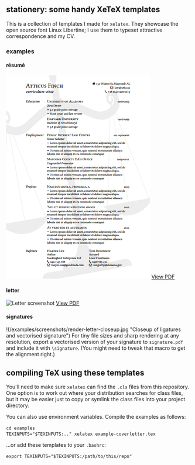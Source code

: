 ## stationery: some handy XeTeX templates

This is a collection of templates I made for `xelatex`. They showcase
the open source font Linux Libertine; I use them to typeset attractive
correspondence and my CV.

### examples

#### résumé
![Resume screenshot](/examples/screenshots/render-resume-wholepage.png "One-page résumé with vector watermark")
[View PDF](/examples/example-resume.pdf?raw=true)

#### letter
![Letter screenshot](/examples/screenshots/render-letter-wholepage.jpg "One-page letter with vector signature")
[View PDF](/examples/example-letter.pdf?raw=true)

#### signatures
!(/examples/screenshots/render-letter-closeup.jpg "Closeup of ligatures and vectorised signature")
For tiny file sizes and sharp rendering at any resolution, export a vectorised
version of your signature to `signature.pdf` and include it with `\signature`.
(You might need to tweak that macro to get the alignment right.)

## compiling TeX using these templates

You'll need to make sure `xelatex` can find the `.cls` files from this repository.
One option is to work out where your distribution searches for class files, but it
may be easier just to copy or symlink the class files into your project directory.

You can also use environment variables. Compile the examples as follows:

    cd examples
    TEXINPUTS="$TEXINPUTS:.." xelatex example-coverletter.tex

...or add these templates to your `.bashrc`:

    export TEXINPUTS="$TEXINPUTS:/path/to/this/repo"
